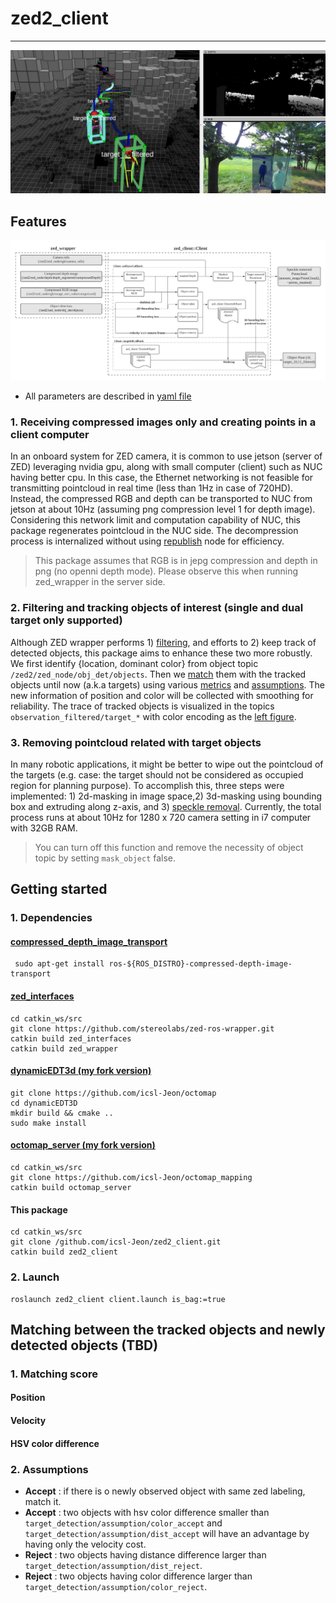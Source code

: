 # zed2_client
___

![image](img/zed_client2.png)

## Features 

![diagram](img/diagram.png)

* All parameters are described in [yaml file](param/default.yaml)

### 1. Receiving compressed images only and creating points in a client computer 
In an onboard system for ZED camera, 
it is common to use jetson (server of ZED) leveraging nvidia gpu, along with small computer (client) such as NUC having better cpu.
In this case, the Ethernet networking is not feasible for transmitting pointcloud in real time (less than 1Hz in case of 720HD).   
Instead, the compressed RGB and depth can be transported to NUC from jetson at about 10Hz (assuming png compression level 1 for depth image). 
Considering this network limit and computation capability of NUC, this package regenerates pointcloud in the NUC side. 
The decompression process is internalized without using [republish](https://wiki.ros.org/image_transport#republish) node for efficiency. 
> This package assumes that RGB is in jepg compression and depth in png (no openni depth mode). Please observe this when running zed_wrapper in the server side.  

### 2. Filtering and tracking objects of interest (single and dual target only supported)
Although ZED wrapper performs 1) [filtering](https://www.stereolabs.com/docs/ros/object-detection/), 
and efforts to 2) keep track of detected objects, this package aims to enhance these two more robustly. 
We first identify {location, dominant color} from object topic `/zed2/zed_node/obj_det/objects`. 
Then we [match](#matching-between-the-tracked-objects-and-newly-detected-objects) 
them with the tracked objects until now (a.k.a targets) using various [metrics](#matching-score) and [assumptions](#assumptions).
The new information of position and color will be collected with smoothing for reliability. 
The trace of tracked objects is visualized in the topics `observation_filtered/target_*` with color encoding as the [left figure](#zed2_client).

### 3. Removing pointcloud related with target objects 
In many robotic applications, it might be better to wipe out the pointcloud of the targets 
(e.g. case: the target should not be considered as occupied region for planning purpose). 
To accomplish this, three steps were implemented: 1) 2d-masking in image space,2) 3d-masking 
using bounding box and extruding along z-axis, and 3) [speckle removal](https://pointclouds.org/documentation/tutorials/remove_outliers.html).
Currently, the total process runs at about 10Hz for 1280 x 720 camera setting in i7 computer with 32GB RAM. 
> You can turn off this function and remove the necessity of object topic by setting `mask_object` false. 


## Getting started

### 1. Dependencies
#### [compressed_depth_image_transport](http://wiki.ros.org/compressed_depth_image_transport)
```
 sudo apt-get install ros-${ROS_DISTRO}-compressed-depth-image-transport
```
    
#### [zed_interfaces](https://github.com/stereolabs/zed-ros-wrapper/tree/master/zed_interfaces)
```
cd catkin_ws/src
git clone https://github.com/stereolabs/zed-ros-wrapper.git
catkin build zed_interfaces 
catkin build zed_wrapper
```

#### [dynamicEDT3d (my fork version)](https://github.com/icsl-Jeon/octomap)
```
git clone https://github.com/icsl-Jeon/octomap
cd dynamicEDT3D
mkdir build && cmake .. 
sudo make install
```

#### [octomap_server (my fork version)](https://github.com/icsl-Jeon/octomap_mapping) 
```
cd catkin_ws/src
git clone https://github.com/icsl-Jeon/octomap_mapping
catkin build octomap_server
```
#### This package 
```
cd catkin_ws/src
git clone /github.com/icsl-Jeon/zed2_client.git
catkin build zed2_client
```


### 2. Launch 

```
roslaunch zed2_client client.launch is_bag:=true
```
## Matching between the tracked objects and newly detected objects (TBD)

### 1. Matching score

#### Position 

#### Velocity

#### HSV color difference 


### 2. Assumptions 

* **Accept** : if there is o newly observed object with same zed labeling, match it.
* **Accept** : two objects with hsv color difference smaller than `target_detection/assumption/color_accept` and `target_detection/assumption/dist_accept`
  will have an advantage by having only the velocity cost.
* **Reject** : two objects having distance difference larger than `target_detection/assumption/dist_reject`.
* **Reject** : two objects having color difference larger than  `target_detection/assumption/color_reject`. 


